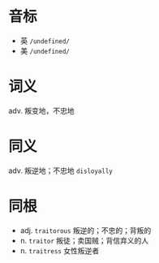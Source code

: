 # 音标

- 英 `/undefined/`
- 美 `/undefined/`

# 词义

adv. 叛变地，不忠地


# 同义

adv. 叛逆地；不忠地
`disloyally`

# 同根

- adj. `traitorous` 叛逆的；不忠的；背叛的
- n. `traitor` 叛徒；卖国贼；背信弃义的人
- n. `traitress` 女性叛逆者

